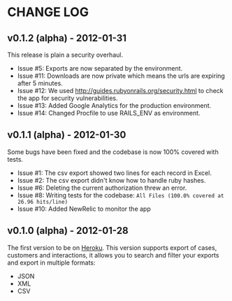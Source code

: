 # CHANGE LOG
## v0.1.2 (alpha) - 2012-01-31
This release is plain a security overhaul.

* Issue #5: Exports are now separated by the environment.
* Issue #11: Downloads are now private which means the urls are expiring after 5 minutes.
* Issue #12: We used http://guides.rubyonrails.org/security.html to check the app for security vulnerabilities.
* Issue #13: Added Google Analytics for the production environment.
* Issue #14: Changed Procfile to use RAILS_ENV as environment.

## v0.1.1 (alpha) - 2012-01-30
Some bugs have been fixed and the codebase is now 100% covered with tests. 

* Issue #1: The csv export showed two lines for each record in Excel.
* Issue #2: The csv export didn't know how to handle ruby hashes.
* Issue #6: Deleting the current authorization threw an error.
* Issue #8: Writing tests for the codebase: `All Files (100.0% covered at 26.96 hits/line)`
* Issue #10: Added NewRelic to monitor the app

## v0.1.0 (alpha) - 2012-01-28
The first version to be on [Heroku](http://www.heroku.com). This version supports export of cases, customers and interactions, it allows you to search and filter your exports and export in multiple formats:

* JSON
* XML
* CSV